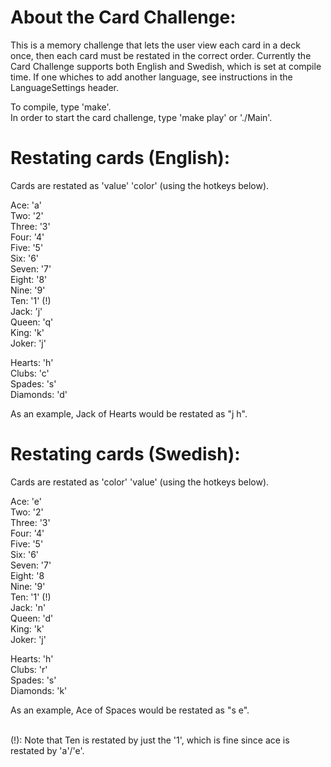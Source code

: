 About the Card Challenge:
=========================
This is a memory challenge that lets the user view each card in a deck once,
then each card must be restated in the correct order.
Currently the Card Challenge supports both English and Swedish, which is set
at compile time. If one whiches to add another language, see instructions in the
LanguageSettings header.

To compile, type 'make'. <br/>
In order to start the card challenge, type 'make play' or './Main'.

Restating cards (English):
==========================
Cards are restated as 'value' 'color' (using the hotkeys below).

Ace: 'a' <br/>
Two: '2'<br/>
Three: '3'<br/>
Four: '4'<br/>
Five: '5'<br/>
Six: '6'<br/>
Seven: '7'<br/>
Eight: '8'<br/>
Nine: '9'<br/>
Ten: '1' (!)<br/>
Jack: 'j'<br/>
Queen: 'q'<br/>
King: 'k'<br/>
Joker: 'j'<br/>

Hearts: 'h'<br/>
Clubs: 'c'<br/>
Spades: 's'<br/>
Diamonds: 'd'<br/>

As an example, Jack of Hearts would be restated as "j h".

Restating cards (Swedish):
==========================
Cards are restated as 'color' 'value' (using the hotkeys below).

Ace: 'e'<br/>
Two: '2'<br/>
Three: '3'<br/>
Four: '4'<br/>
Five: '5'<br/>
Six: '6'<br/>
Seven: '7'<br/>
Eight: '8<br/>
Nine: '9'<br/>
Ten: '1' (!)<br/>
Jack: 'n'<br/>
Queen: 'd'<br/>
King: 'k'<br/>
Joker: 'j'<br/>

Hearts: 'h'<br/>
Clubs: 'r'<br/>
Spades: 's'<br/>
Diamonds: 'k'<br/>

As an example, Ace of Spaces would be restated as "s e".

<br/>
(!): Note that Ten is restated by just the '1', which is fine since ace is
restated by 'a'/'e'.
